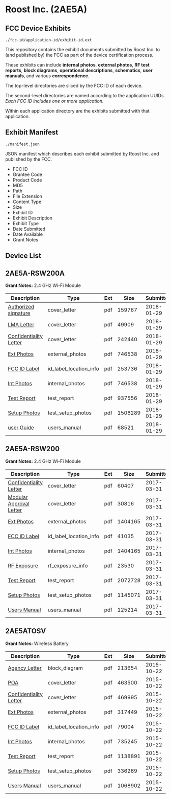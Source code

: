 # Roost Inc. (2AE5A)
## FCC Device Exhibits

```
./fcc-id/application-id/exhibit-id.ext
```

This repository contains the exhibit documents submitted by Roost Inc. to (and published by) the FCC as part of the device certification process.

These exhibits can include **internal photos**, **external photos**, **RF test reports**, **block diagrams**, **operational descriptions**, **schematics**, **user manuals**, and various **correspondence**.

The top-level directories are sliced by the FCC ID of each device.

The second-level directories are named according to the application UUIDs. *Each FCC ID includes one or more application.*

Within each application directory are the exhibits submitted with that application. 

## Exhibit Manifest

```
./manifest.json
```

JSON manifest which describes each exhibit submitted by Roost Inc. and published by the FCC.

- FCC ID
- Grantee Code
- Product Code
- MD5
- Path
- File Extension
- Content Type
- Size
- Exhibit ID
- Exhibit Description
- Exhibit Type
- Date Submitted
- Date Available
- Grant Notes

## Device List
## 2AE5A-RSW200A
**Grant Notes:** 2.4 GHz Wi-Fi Module

| Description | Type | Ext | Size | Submitted | Available |
| ----------- | ---- | --- | ---- | --------- | --------- |
| [Authorized signature](2AE5A-RSW200A/67e6391098210603f1bb1da3f3108f25/3732637.pdf) | cover_letter | pdf | 159767 | 2018-01-29 | 2018-01-29 |
| [LMA Letter](2AE5A-RSW200A/67e6391098210603f1bb1da3f3108f25/3732639.pdf) | cover_letter | pdf | 49909 | 2018-01-29 | 2018-01-29 |
| [Confidentiality Letter](2AE5A-RSW200A/67e6391098210603f1bb1da3f3108f25/3732640.pdf) | cover_letter | pdf | 242440 | 2018-01-29 | 2018-01-29 |
| [Ext Photos](2AE5A-RSW200A/67e6391098210603f1bb1da3f3108f25/3732644.pdf) | external_photos | pdf | 746538 | 2018-01-29 | 2018-03-15 |
| [FCC ID Label](2AE5A-RSW200A/67e6391098210603f1bb1da3f3108f25/3732646.pdf) | id_label_location_info | pdf | 253736 | 2018-01-29 | 2018-01-29 |
| [Int Photos](2AE5A-RSW200A/67e6391098210603f1bb1da3f3108f25/3732644.pdf) | internal_photos | pdf | 746538 | 2018-01-29 | 2018-03-15 |
| [Test Report](2AE5A-RSW200A/67e6391098210603f1bb1da3f3108f25/3732654.pdf) | test_report | pdf | 937556 | 2018-01-29 | 2018-01-29 |
| [Setup Photos](2AE5A-RSW200A/67e6391098210603f1bb1da3f3108f25/3732657.pdf) | test_setup_photos | pdf | 1506289 | 2018-01-29 | 2018-03-15 |
| [user Guide](2AE5A-RSW200A/67e6391098210603f1bb1da3f3108f25/3732658.pdf) | users_manual | pdf | 68521 | 2018-01-29 | 2018-03-15 |
## 2AE5A-RSW200
**Grant Notes:** 2.4 GHz Wi-Fi Module

| Description | Type | Ext | Size | Submitted | Available |
| ----------- | ---- | --- | ---- | --------- | --------- |
| [Confidentiality Letter](2AE5A-RSW200/9c44cc7786f2d23cdc35dc19e95d1845/3341591.pdf) | cover_letter | pdf | 60407 | 2017-03-31 | 2017-03-31 |
| [Modular Approval Letter](2AE5A-RSW200/9c44cc7786f2d23cdc35dc19e95d1845/3341592.pdf) | cover_letter | pdf | 30816 | 2017-03-31 | 2017-03-31 |
| [Ext Photos](2AE5A-RSW200/9c44cc7786f2d23cdc35dc19e95d1845/3341594.pdf) | external_photos | pdf | 1404165 | 2017-03-31 | 2017-05-15 |
| [FCC ID Label](2AE5A-RSW200/9c44cc7786f2d23cdc35dc19e95d1845/3341595.pdf) | id_label_location_info | pdf | 41035 | 2017-03-31 | 2017-03-31 |
| [Int Photos](2AE5A-RSW200/9c44cc7786f2d23cdc35dc19e95d1845/3341594.pdf) | internal_photos | pdf | 1404165 | 2017-03-31 | 2017-05-15 |
| [RF Exposure](2AE5A-RSW200/9c44cc7786f2d23cdc35dc19e95d1845/3341599.pdf) | rf_exposure_info | pdf | 23530 | 2017-03-31 | 2017-03-31 |
| [Test Report](2AE5A-RSW200/9c44cc7786f2d23cdc35dc19e95d1845/3341600.pdf) | test_report | pdf | 2072728 | 2017-03-31 | 2017-03-31 |
| [Setup Photos](2AE5A-RSW200/9c44cc7786f2d23cdc35dc19e95d1845/3341601.pdf) | test_setup_photos | pdf | 1145071 | 2017-03-31 | 2017-05-15 |
| [Users Manual](2AE5A-RSW200/9c44cc7786f2d23cdc35dc19e95d1845/3341602.pdf) | users_manual | pdf | 125214 | 2017-03-31 | 2017-05-15 |
## 2AE5ATOSV
**Grant Notes:** Wireless Battery

| Description | Type | Ext | Size | Submitted | Available |
| ----------- | ---- | --- | ---- | --------- | --------- |
| [Agency Letter](2AE5ATOSV/11d731ccfde7442e8d1b82758276bf9e/2790684.pdf) | block_diagram | pdf | 213654 | 2015-10-22 | 2015-10-22 |
| [POA](2AE5ATOSV/11d731ccfde7442e8d1b82758276bf9e/2790682.pdf) | cover_letter | pdf | 463500 | 2015-10-22 | 2015-10-22 |
| [Confidentiality Letter](2AE5ATOSV/11d731ccfde7442e8d1b82758276bf9e/2790683.pdf) | cover_letter | pdf | 469995 | 2015-10-22 | 2015-10-22 |
| [Ext Photos](2AE5ATOSV/11d731ccfde7442e8d1b82758276bf9e/2790686.pdf) | external_photos | pdf | 317449 | 2015-10-22 | 2016-04-18 |
| [FCC ID Label](2AE5ATOSV/11d731ccfde7442e8d1b82758276bf9e/2790687.pdf) | id_label_location_info | pdf | 79004 | 2015-10-22 | 2015-10-22 |
| [Int Photos](2AE5ATOSV/11d731ccfde7442e8d1b82758276bf9e/2790688.pdf) | internal_photos | pdf | 735245 | 2015-10-22 | 2016-04-18 |
| [Test Report](2AE5ATOSV/11d731ccfde7442e8d1b82758276bf9e/2790691.pdf) | test_report | pdf | 1138891 | 2015-10-22 | 2015-10-22 |
| [Setup Photos](2AE5ATOSV/11d731ccfde7442e8d1b82758276bf9e/2790692.pdf) | test_setup_photos | pdf | 336269 | 2015-10-22 | 2016-04-18 |
| [Users Manual](2AE5ATOSV/11d731ccfde7442e8d1b82758276bf9e/2790693.pdf) | users_manual | pdf | 1068902 | 2015-10-22 | 2016-04-18 |

